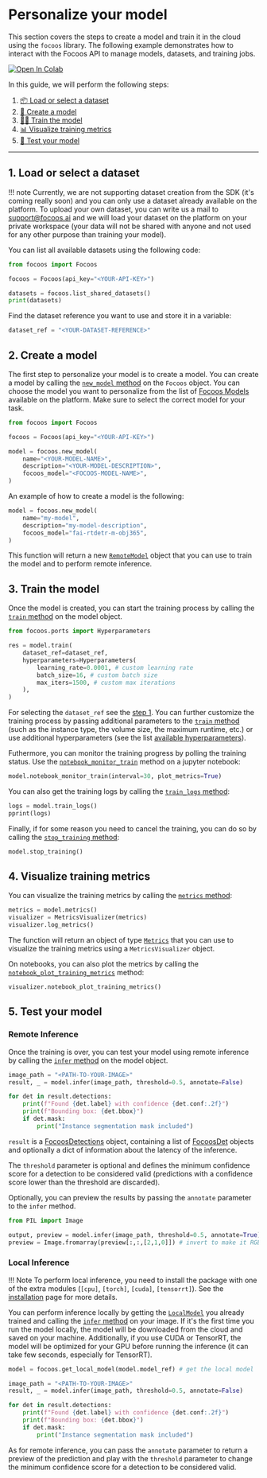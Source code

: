 # Personalize your model

This section covers the steps to create a model and train it in the cloud using the `focoos` library. The following example demonstrates how to interact with the Focoos API to manage models, datasets, and training jobs.

[![Open In Colab](https://colab.research.google.com/assets/colab-badge.svg)](https://colab.research.google.com/github/FocoosAI/focoos/blob/main/notebooks/training.ipynb)

In this guide, we will perform the following steps:

1. [📦 Load or select a dataset](#1-load-or-select-a-dataset)
2. [🎯 Create a model](#2-create-a-model)
3. [🏃‍♂️ Train the model](#3-train-the-model)
4. [📊 Visualize training metrics](#4-visualize-training-metrics)
5. [🧪 Test your model](#5-test-your-model)

---

## 1. Load or select a dataset
!!! note
    Currently, we are not supporting dataset creation from the SDK (it's coming really soon) and you can only use a dataset already available on the platform.
    To upload your own dataset, you can write us a mail to [support@focoos.ai](mailto:support@focoos.ai) and we will load your dataset on the platform on your private workspace (your data will not be shared with anyone and not used for any other purpose than training your model).

You can list all available datasets using the following code:
```python
from focoos import Focoos

focoos = Focoos(api_key="<YOUR-API-KEY>")

datasets = focoos.list_shared_datasets()
print(datasets)
```

Find the dataset reference you want to use and store it in a variable:
```python
dataset_ref = "<YOUR-DATASET-REFERENCE>"
```

## 2. Create a model
The first step to personalize your model is to create a model.
You can create a model by calling the [`new_model` method](/focoos/api/focoos/#focoos.focoos.Focoos.new_model) on the `Focoos` object. You can choose the model you want to personalize from the list of [Focoos Models](../models.md) available on the platform. Make sure to select the correct model for your task.

```python
from focoos import Focoos

focoos = Focoos(api_key="<YOUR-API-KEY>")

model = focoos.new_model(
    name="<YOUR-MODEL-NAME>",
    description="<YOUR-MODEL-DESCRIPTION>",
    focoos_model="<FOCOOS-MODEL-NAME>",
)
```
An example of how to create a model is the following:
```python
model = focoos.new_model(
    name="my-model",
    description="my-model-description",
    focoos_model="fai-rtdetr-m-obj365",
)
```
This function will return a new [`RemoteModel`](/focoos/api/remote_model/#focoos.remote_model.RemoteModel) object that you can use to train the model and to perform remote inference.

## 3. Train the model
Once the model is created, you can start the training process by calling the [`train` method](/focoos/api/remote_model/#focoos.remote_model.RemoteModel.train) on the model object.

```python
from focoos.ports import Hyperparameters

res = model.train(
    dataset_ref=dataset_ref,
    hyperparameters=Hyperparameters(
        learning_rate=0.0001, # custom learning rate
        batch_size=16, # custom batch size
        max_iters=1500, # custom max iterations
    ),
)
```
For selecting the `dataset_ref` see the [step 1](#1-load-or-select-a-dataset).
You can further customize the training process by passing additional parameters to the [`train` method](/focoos/api/remote_model/#focoos.remote_model.RemoteModel.train) (such as the instance type, the volume size, the maximum runtime, etc.) or use additional hyperparameters (see the list [available hyperparameters](/focoos/api/ports/#focoos.ports.Hyperparameters)).

Futhermore, you can monitor the training progress by polling the training status. Use the [`notebook_monitor_train`](/focoos/api/remote_model/#focoos.remote_model.RemoteModel.notebook_monitor_train) method on a jupyter notebook:
```python
model.notebook_monitor_train(interval=30, plot_metrics=True)
```

You can also get the training logs by calling the [`train_logs` method](/focoos/api/remote_model/#focoos.remote_model.RemoteModel.train_logs):
```python
logs = model.train_logs()
pprint(logs)
```

Finally, if for some reason you need to cancel the training, you can do so by calling the [`stop_training` method](/focoos/api/remote_model/#focoos.remote_model.RemoteModel.stop_training):
```python
model.stop_training()
```

## 4. Visualize training metrics
You can visualize the training metrics by calling the [`metrics` method](/focoos/api/remote_model/#focoos.remote_model.RemoteModel.metrics):
```python
metrics = model.metrics()
visualizer = MetricsVisualizer(metrics)
visualizer.log_metrics()
```
The function will return an object of type [`Metrics`](/focoos/api/ports/#focoos.ports.Metrics) that you can use to visualize the training metrics using a `MetricsVisualizer` object.

On notebooks, you can also plot the metrics by calling the [`notebook_plot_training_metrics`](/focoos/api/remote_model/#focoos.remote_model.RemoteModel.notebook_plot_training_metrics) method:
```python
visualizer.notebook_plot_training_metrics()
```

## 5. Test your model

### Remote Inference
Once the training is over, you can test your model using remote inference by calling the [`infer` method](/focoos/api/remote_model/#focoos.remote_model.RemoteModel.infer) on the model object.

```python
image_path = "<PATH-TO-YOUR-IMAGE>"
result, _ = model.infer(image_path, threshold=0.5, annotate=False)

for det in result.detections:
    print(f"Found {det.label} with confidence {det.conf:.2f}")
    print(f"Bounding box: {det.bbox}")
    if det.mask:
        print("Instance segmentation mask included")
```
`result` is a [FocoosDetections](/focoos/api/ports/#focoos.ports.FocoosDetections) object, containing a list of [FocoosDet](/focoos/api/ports/#focoos.ports.FocoosDet) objects and optionally a dict of information about the latency of the inference.

The `threshold` parameter is optional and defines the minimum confidence score for a detection to be considered valid (predictions with a confidence score lower than the threshold are discarded).

Optionally, you can preview the results by passing the `annotate` parameter to the `infer` method.
```python
from PIL import Image

output, preview = model.infer(image_path, threshold=0.5, annotate=True)
preview = Image.fromarray(preview[:,:,[2,1,0]]) # invert to make it RGB
```

### Local Inference
!!! Note
    To perform local inference, you need to install the package with one of the extra modules (`[cpu]`, `[torch]`, `[cuda]`, `[tensorrt]`). See the [installation](../setup.md) page for more details.

You can perform inference locally by getting the [`LocalModel`](/focoos/api/local_model) you already trained and calling the [`infer` method](/focoos/api/local_model/#focoos.local_model.LocalModel.infer) on your image. If it's the first time you run the model locally, the model will be downloaded from the cloud and saved on your machine. Additionally, if you use CUDA or TensorRT, the model will be optimized for your GPU before running the inference (it can take few seconds, especially for TensorRT).

```python
model = focoos.get_local_model(model.model_ref) # get the local model

image_path = "<PATH-TO-YOUR-IMAGE>"
result, _ = model.infer(image_path, threshold=0.5, annotate=False)

for det in result.detections:
    print(f"Found {det.label} with confidence {det.conf:.2f}")
    print(f"Bounding box: {det.bbox}")
    if det.mask:
        print("Instance segmentation mask included")
```
As for remote inference, you can pass the `annotate` parameter to return a preview of the prediction and play with the `threshold` parameter to change the minimum confidence score for a detection to be considered valid.
